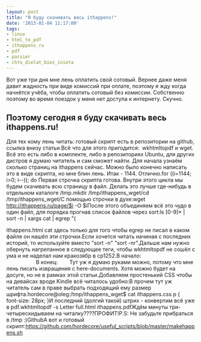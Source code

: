```yaml
---
layout: post
title: "Я буду скачивать весь ithappens!"
date: '2013-01-04 11:17:00'
tags:
- linux
- html_to_pdf
- ithappens_ru
- pdf
- parsier
- chto_dielat_biez_inieta
---
```


Вот уже три дня мне лень оплатить свой сотовый. Вернее даже меня давит жадность при виде комиссий при оплате, поэтому я жду когда начнётся учёба, чтобы оплатить сотовый без комиссии. Собственно поэтому во время поездок у меня нет доступа к интернету. Скучно.

## Поэтому сегодня я буду скачивать весь ithappens.ru!
Для тех кому лень читать: готовый скрипт есть в репозитории на github, ссылка внизу статьи.Всё что для этого пригодится:  wkhtmltopdf и wget. Всё это есть либо в комплекте, либо в репозиториях Ubuntu, для других дистров я думаю читатель и сам сможет найти. Для начала узнаём сколько страниц на ithappens сейчас. Можно было конечно написать это в виде скрипта, но мне блин лень. Итак - 1144\. Отлично.for ((i=1144; i>0; i--)); do Первая строчка скрипта готова. Внутри этого цикла мы будем скачивать всю страницу в файл. Делать это лучше где-нибудь в отдельном каталоге /tmp.mkdir /tmp/ithappens_wget/cd /tmp/ithappens_wget/С помощью строчки в духе:wget http://ithappens.ru/page/$i -O $iПосле этого объединяем всё это чудо в один файл, для порядка прогнав список файлов через sort:ls [0-9]* | sort -n | xargs cat | egrep "(

 ithappens.html
cat здесь только для того чтобы egrep не писал в каком файле он нашёл эти строчки.Если хочется читать начиная с последних историй, то используйте вместо "sort -n" "sort -nr".Дальше нам нужно обернуть нагрепанное в следующее теги, чтобы wkhtmltopdf не сошёл с ума и не наделал нам кракозябр в cp1252.В начало:<html>        <head>                <meta http-equiv="Content-Type" content="text/html; charset=cp1251">                <link rel="stylesheet" type="text/css" href="ithappens.css">        </head>        <body></body></html>В конец:        Тут уж я думаю руками можно, потому что мне лень писать извращения с here-documents. Хотя можно будет на досуге, но не в рамках этой статьи.Добавляем простенький CSS чтобы на девайсах вроде Kindle всё читалось удобно:В прочем тут уж читатель сам в праве выбрать подходящий ему размер шрифта.hordecore@oleg:/tmp/ithappens_wget$ cat ithappens.css p {        font-size: 28px; }И последний (долгий такой) штрих - конвертим всё уже в pdf.wkhtmltopdf -s Letter full.html ithappens.pdfЖдём минуты три-четырескидываем на читалку????ПРОФИТ!P.S: Не забудьте прибраться в /tmp :)GithubА вот и готовый скрипт:https://github.com/hordecore/useful_scripts/blob/master/makehappens.sh